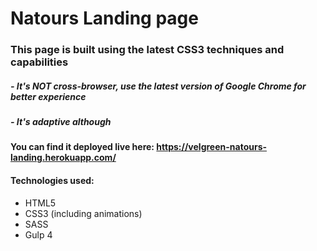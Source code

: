 # Natours Landing page

### This page is built using the latest CSS3 techniques and capabilities
##### - It's NOT cross-browser, use the latest version of Google Chrome for better experience
##### - It's adaptive although

#### You can find it deployed live here: https://velgreen-natours-landing.herokuapp.com/

#### Technologies used:
- HTML5
- CSS3 (including animations)
- SASS
- Gulp 4